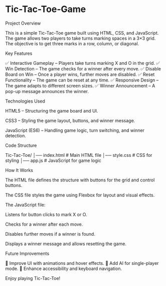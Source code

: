 # Tic-Tac-Toe-Game
Project Overview

This is a simple Tic-Tac-Toe game built using HTML, CSS, and JavaScript. The game allows two players to take turns marking spaces in a 3×3 grid. The objective is to get three marks in a row, column, or diagonal.

Key Features

✅ Interactive Gameplay – Players take turns marking X and O in the grid.
✅ Win Detection – The game checks for a winner after every move.
✅ Disable Board on Win – Once a player wins, further moves are disabled.
✅ Reset Functionality – The game can be reset at any time.
✅ Responsive Design – The game adapts to different screen sizes.
✅ Winner Announcement – A pop-up message announces the winner.

Technologies Used

HTML5 – Structuring the game board and UI.

CSS3 – Styling the game layout, buttons, and winner message.

JavaScript (ES6) – Handling game logic, turn switching, and winner detection.

Code Structure

Tic-Tac-Toe/
│── index.html  # Main HTML file
│── style.css   # CSS for styling
│── app.js      # JavaScript for game logic

How It Works

The HTML file defines the structure with buttons for the grid and control buttons.

The CSS file styles the game using Flexbox for layout and visual effects.

The JavaScript file:

Listens for button clicks to mark X or O.

Checks for a winner after each move.

Disables further moves if a winner is found.

Displays a winner message and allows resetting the game.

Future Improvements

🔹 Improve UI with animations and hover effects.
🔹 Add AI for single-player mode.
🔹 Enhance accessibility and keyboard navigation.

Enjoy playing Tic-Tac-Toe!

